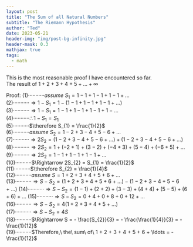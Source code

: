 ```yaml
---
layout: post
title: "The Sum of all Natural Numbers"
subtitle: "The Riemann Hypothesis"
author: "Ted"
date: 2023-05-21
header-img: "img/post-bg-infinity.jpg"
header-mask: 0.3
mathjax: true
tags:
  - math
---
```


This is the most reasonable proof I have encountered so far.                          
The result of $1 + 2 + 3 + 4 + 5 + \ldots + \infty$

Proof:
(1)···········$assume\ S_{1} = 1 - 1 + 1 - 1 + 1 - 1 + \ldots$                                              
(2)···········$\Rightarrow 1 - S_{1} = 1 - (1 - 1 + 1 - 1 + 1 - 1 + \ldots)$                                
(3)···········$\Rightarrow 1 - S_{1} = 1 - 1 + 1 - 1 + 1 - 1 + 1 - \ldots$                                  
(4)···········$\therefore 1 - S_{1} = S_{1}$                                                                
(5)···········$\therefore S_{1} = \frac{1}{2}$                                                              
(6)···········$assume\ S_{2} = 1 - 2 + 3 - 4 + 5 - 6 + \ldots$                                              
(7)···········$\Rightarrow 2S_{2} = (1 - 2 + 3 - 4 + 5 - 6 + \ldots) + (1 - 2 + 3 - 4 + 5 - 6 + \ldots)$    
(8)···········$\Rightarrow 2S_{2} = 1 + ( - 2 + 1) + (3 - 2) + ( - 4 + 3) + (5 - 4) + ( - 6 + 5) + \ldots$  
(9)···········$\Rightarrow 2S_{2} = 1 - 1 + 1 - 1 + 1 - 1 + \ldots$                                         
(10)···········$\Rightarrow 2S_{2} = S_{1} = \frac{1}{2}$                                                   
(11)···········$\therefore S_{2} = \frac{1}{4}$                                                             
(12)···········$assume\ S = 1 + 2 + 3 + 4 + 5 + 6 + \ldots$                                                 
(13)···········$\Rightarrow S - S_{2} = (1 + 2 + 3 + 4 + 5 + 6 + \ldots) - (1 - 2 + 3 - 4 + 5 - 6 + \ldots)$
(14)···········$\Rightarrow S - S_{2} = (1 - 1) + (2 + 2) + (3 - 3) + (4 + 4) + (5 - 5) + (6 + 6) + \ldots$ 
(15)···········$\Rightarrow S - S_{2} = 0 + 4 + 0 + 8 + 0 + 12 + \ldots$                                    
(16)···········$\Rightarrow S - S_{2} = 4(1 + 2 + 3 + 4 + 5 + \ldots)$                                      
(17)···········$\Rightarrow S - S_{2} = 4S$                                                                 
(18)···········$\Rightarrow S = - \frac{S_{2}}{3} = - \frac{\frac{1}{4}}{3} = - \frac{1}{12}$               
(19)···········$Therefore,\ the\ sum\ of\ 1 + 2 + 3 + 4 + 5 + 6 + \ldots = - \frac{1}{12}$                  
